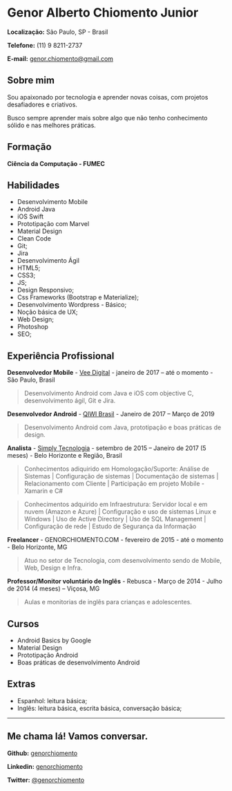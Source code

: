 # Genor Alberto Chiomento Junior

**Localização:** São Paulo, SP - Brasil

**Telefone:** (11) 9 8211-2737

**E-mail:** [genor.chiomento@gmail.com](http://genorchiomento.com/contato/)

## Sobre mim

Sou apaixonado por tecnologia e aprender novas coisas, com projetos desafiadores e criativos.

Busco sempre aprender mais sobre algo que não tenho conhecimento sólido e nas melhores práticas.

## Formação

**Ciência da Computação - FUMEC**

## Habilidades

* Desenvolvimento Mobile
* Android Java
* iOS Swift
* Prototipação com Marvel
* Material Design
* Clean Code
* Git;
* Jira
* Desenvolvimento Ágil
* HTML5;
* CSS3;
* JS;
* Design Responsivo;
* Css Frameworks (Bootstrap e Materialize);
* Desenvolvimento Wordpress - Básico;
* Noção básica de UX;
* Web Design;
* Photoshop
* SEO;

## Experiência Profissional

**Desenvolvedor Mobile** - [Vee Digital](http://qiwi.com.br/) - janeiro de 2017 – até o momento - São Paulo, Brasil

> Desenvolvimento Android com Java e iOS com objective C, desenvolvimento ágil, Git e Jira.

**Desenvolvedor Android** - [QIWI Brasil](http://qiwi.com.br/) - Janeiro de 2017 – Março de 2019

> Desenvolvimento Android com Java, prototipação e boas práticas de design.

**Analista** - [Simply Tecnologia](http://simply.com.br/) - setembro de 2015 – Janeiro de 2017 (5 meses) - Belo Horizonte e Região, Brasil

> Conhecimentos adiquirido em Homologação/Suporte:
 Análise de Sistemas | Configuração de sistemas | Documentação de sistemas | Relacionamento com Cliente | Participação em projeto Mobile - Xamarin e C#

> Conhecimentos adquirido em Infraestrutura: Servidor local e em nuvem (Amazon e Azure) | Configuração e uso de sistemas Linux e Windows | Uso de Active Directory | Uso de SQL Management | Configuração de rede | Estudo de Segurança da Informação

**Freelancer** - GENORCHIOMENTO.COM - fevereiro de 2015 - até o momento - Belo Horizonte, MG

> Atuo no setor de Tecnologia, com desenvolvimento sendo de Mobile, Web, Design e Infra.

**Professor/Monitor voluntário de Inglês** - Rebusca - Março de 2014 - Julho de 2014 (4 meses) – Viçosa, MG

> Aulas e monitorias de inglês para crianças e adolescentes.

## Cursos

*  Android Basics by Google
* Material Design
* Prototipação Android
* Boas práticas de desenvolvimento Android

## Extras

* Espanhol: leitura básica;
* Inglês: leitura básica, escrita básica, conversação básica;
----------


## Me chama lá! Vamos conversar.

**Github:** [genorchiomento](https://github.com/genorchiomento)

**Linkedin:** [genorchiomento](https://www.linkedin.com/in/genorchiomento)

**Twitter:** [@genorchiomento](https://twitter.com/genorchiomento)